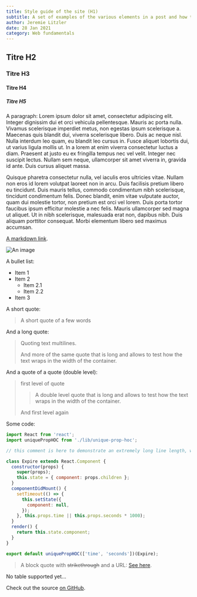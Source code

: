 ```yaml
---
title: Style guide of the site (H1)
subtitle: A set of examples of the various elements in a post and how they will look
author: Jeremie Litzler
date: 28 Jan 2021
category: Web fundamentals
---
```


## Titre H2

### Titre H3

#### Titre H4

##### Titre H5

A paragraph: Lorem ipsum dolor sit amet, consectetur adipiscing elit. Integer dignissim dui et orci vehicula pellentesque. Mauris ac porta nulla. Vivamus scelerisque imperdiet metus, non egestas ipsum scelerisque a. Maecenas quis blandit dui, viverra scelerisque libero. Duis ac neque nisl. Nulla interdum leo quam, eu blandit leo cursus in. Fusce aliquet lobortis dui, ut varius ligula mollis ut. In a lorem at enim viverra consectetur luctus a diam. Praesent at justo eu ex fringilla tempus nec vel velit. Integer nec suscipit lectus. Nullam sem neque, ullamcorper sit amet viverra in, gravida id ante. Duis cursus aliquet massa.

Quisque pharetra consectetur nulla, vel iaculis eros ultricies vitae. Nullam non eros id lorem volutpat laoreet non in arcu. Duis facilisis pretium libero eu tincidunt. Duis mauris tellus, commodo condimentum nibh scelerisque, tincidunt condimentum felis. Donec blandit, enim vitae vulputate auctor, quam dui molestie tortor, non pretium est orci vel lorem. Duis porta tortor faucibus ipsum efficitur molestie a nec felis. Mauris ullamcorper sed magna ut aliquet. Ut in nibh scelerisque, malesuada erat non, dapibus nibh. Duis aliquam porttitor consequat. Morbi elementum libero sed maximus accumsan.

[A markdown link](https://iamjeremie.me/post/styleguide).

![An image](https://picsum.photos/200/300)

A bullet list:

- Item 1
- Item 2
  - Item 2.1
  - Item 2.2
- Item 3

A short quote:

> A short quote of a few words

And a long quote:

> Quoting text multilines.
>
> And more of the same quote that is long and allows to test how the text wraps in the width of the container.

And a quote of a quote (double level):

> first level of quote
>
> > A double level quote that is long and allows to test how the text wraps in the width of the container.
>
> And first level again

Some code:

```js
import React from 'react';
import uniquePropHOC from './lib/unique-prop-hoc';

// this comment is here to demonstrate an extremely long line length, well beyond what you should probably allow in your own code, though sometimes you'll be highlighting code you can't refactor, which is unfortunate but should be handled gracefully

class Expire extends React.Component {
  constructor(props) {
    super(props);
    this.state = { component: props.children };
  }
  componentDidMount() {
    setTimeout(() => {
      this.setState({
        component: null,
      });
    }, this.props.time || this.props.seconds * 1000);
  }
  render() {
    return this.state.component;
  }
}

export default uniquePropHOC(['time', 'seconds'])(Expire);
```

> A block quote with ~~strikethrough~~ and a URL: [See here](https://reactjs.org).

No table supported yet...

Check out the source [on GitHub](https://github.com/JeremieLitzler/iamjeremie.me/blob/master/posts/styleguide.md).
